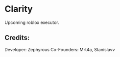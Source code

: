 # Clarity
Upcoming roblox executor.

## Credits:
Developer: Zephyrous
Co-Founders: Mrt4a, Stanislavv
